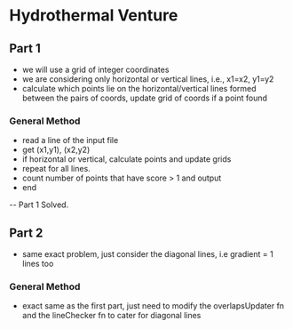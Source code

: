 # Hydrothermal Venture

## Part 1
- we will use a grid of integer coordinates
- we are considering only horizontal or vertical lines, i.e., x1=x2, y1=y2
- calculate which points lie on the horizontal/vertical lines formed between the pairs of coords, update grid of coords if a point found

### General Method
- read a line of the input file
- get (x1,y1), (x2,y2)
- if horizontal or vertical, calculate points and update grids
- repeat for all lines.
- count number of points that have score > 1 and output
- end

-- Part 1 Solved.

## Part 2
- same exact problem, just consider the diagonal lines, i.e gradient = 1 lines too

### General Method
- exact same as the first part, just need to modify the overlapsUpdater fn and the lineChecker fn to cater for diagonal lines
